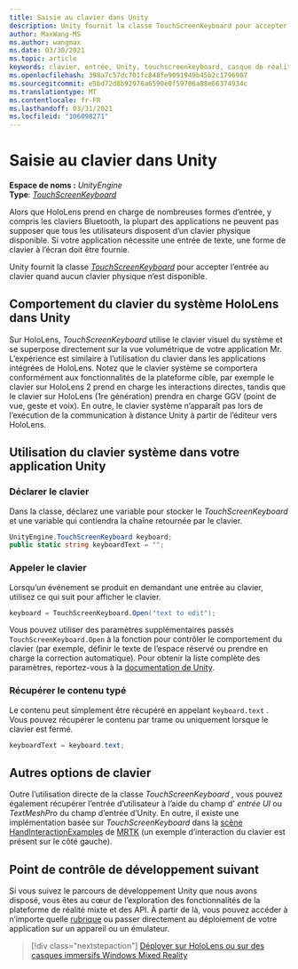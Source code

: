 ```yaml
---
title: Saisie au clavier dans Unity
description: Unity fournit la classe TouchScreenKeyboard pour accepter l’entrée au clavier quand aucun clavier physique n’est disponible.
author: MaxWang-MS
ms.author: wangmax
ms.date: 03/30/2021
ms.topic: article
keywords: clavier, entrée, Unity, touchscreenkeyboard, casque de réalité mixte, casque Windows Mixed Reality, casque de réalité virtuelle, HoloLens, HoloLens 2
ms.openlocfilehash: 398a7c57dc701fc848fe9091949b45b2c1796987
ms.sourcegitcommit: e5bd72d8b92976a6590e0f59706a88e66374934c
ms.translationtype: MT
ms.contentlocale: fr-FR
ms.lasthandoff: 03/31/2021
ms.locfileid: "106098271"
---
```

# <a name="keyboard-input-in-unity"></a>Saisie au clavier dans Unity

**Espace de noms :** *UnityEngine*<br>
 **Type**: *[TouchScreenKeyboard](https://docs.unity3d.com/ScriptReference/TouchScreenKeyboard.html)*

Alors que HoloLens prend en charge de nombreuses formes d’entrée, y compris les claviers Bluetooth, la plupart des applications ne peuvent pas supposer que tous les utilisateurs disposent d’un clavier physique disponible. Si votre application nécessite une entrée de texte, une forme de clavier à l’écran doit être fournie.

Unity fournit la classe *[TouchScreenKeyboard](https://docs.unity3d.com/ScriptReference/TouchScreenKeyboard.html)* pour accepter l’entrée au clavier quand aucun clavier physique n’est disponible.

## <a name="hololens-system-keyboard-behavior-in-unity"></a>Comportement du clavier du système HoloLens dans Unity

Sur HoloLens, *TouchScreenKeyboard* utilise le clavier visuel du système et se superpose directement sur la vue volumétrique de votre application Mr. L’expérience est similaire à l’utilisation du clavier dans les applications intégrées de HoloLens. Notez que le clavier système se comportera conformément aux fonctionnalités de la plateforme cible, par exemple le clavier sur HoloLens 2 prend en charge les interactions directes, tandis que le clavier sur HoloLens (1re génération) prendra en charge GGV (point de vue, geste et voix). En outre, le clavier système n’apparaît pas lors de l’exécution de la communication à distance Unity à partir de l’éditeur vers HoloLens.

## <a name="using-the-system-keyboard-in-your-unity-app"></a>Utilisation du clavier système dans votre application Unity

### <a name="declare-the-keyboard"></a>Déclarer le clavier

Dans la classe, déclarez une variable pour stocker le *TouchScreenKeyboard* et une variable qui contiendra la chaîne retournée par le clavier.

```cs
UnityEngine.TouchScreenKeyboard keyboard;
public static string keyboardText = "";
```

### <a name="invoke-the-keyboard"></a>Appeler le clavier

Lorsqu’un événement se produit en demandant une entrée au clavier, utilisez ce qui suit pour afficher le clavier.

```cs
keyboard = TouchScreenKeyboard.Open("text to edit");
```

Vous pouvez utiliser des paramètres supplémentaires passés `TouchScreenKeyboard.Open` à la fonction pour contrôler le comportement du clavier (par exemple, définir le texte de l’espace réservé ou prendre en charge la correction automatique). Pour obtenir la liste complète des paramètres, reportez-vous à la [documentation de Unity](https://docs.unity3d.com/ScriptReference/TouchScreenKeyboard.Open.html).

### <a name="retrieve-typed-contents"></a>Récupérer le contenu typé

Le contenu peut simplement être récupéré en appelant `keyboard.text` . Vous pouvez récupérer le contenu par trame ou uniquement lorsque le clavier est fermé.

```cs
keyboardText = keyboard.text;
```

## <a name="alternative-keyboard-options"></a>Autres options de clavier

Outre l’utilisation directe de la classe *TouchScreenKeyboard* , vous pouvez également récupérer l’entrée d’utilisateur à l’aide du champ d' *entrée UI* ou *TextMeshPro* du champ d’entrée d’Unity. En outre, il existe une implémentation basée sur *TouchScreenKeyboard* dans la [scène HandInteractionExamples](/windows/mixed-reality/mrtk-unity/features/example-scenes/hand-interaction-examples) de [MRTK](/windows/mixed-reality/mrtk-unity) (un exemple d’interaction du clavier est présent sur le côté gauche).

## <a name="next-development-checkpoint"></a>Point de contrôle de développement suivant

Si vous suivez le parcours de développement Unity que nous avons disposé, vous êtes au cœur de l’exploration des fonctionnalités de la plateforme de réalité mixte et des API. À partir de là, vous pouvez accéder à n’importe quelle [rubrique](unity-development-overview.md#3-advanced-features) ou passer directement au déploiement de votre application sur un appareil ou un émulateur.

> [!div class="nextstepaction"]
> [Déployer sur HoloLens ou sur des casques immersifs Windows Mixed Reality](../platform-capabilities-and-apis/using-visual-studio.md)
